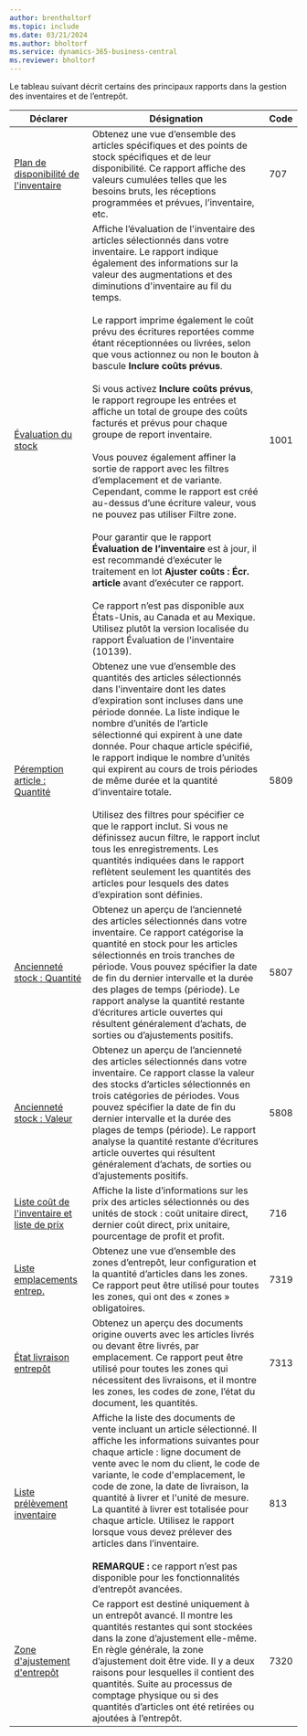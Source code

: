 ```yaml
---
author: brentholtorf
ms.topic: include
ms.date: 03/21/2024
ms.author: bholtorf
ms.service: dynamics-365-business-central
ms.reviewer: bholtorf
---
```


Le tableau suivant décrit certains des principaux rapports dans la gestion des inventaires et de l’entrepôt.

| Déclarer | Désignation | Code | 
|---------|---------|---------|
|[Plan de disponibilité de l'inventaire](https://businesscentral.dynamics.com?report=707)|Obtenez une vue d’ensemble des articles spécifiques et des points de stock spécifiques et de leur disponibilité. Ce rapport affiche des valeurs cumulées telles que les besoins bruts, les réceptions programmées et prévues, l’inventaire, etc. |707|
|[Évaluation du stock](https://businesscentral.dynamics.com?report=1001)|Affiche l’évaluation de l'inventaire des articles sélectionnés dans votre inventaire. Le rapport indique également des informations sur la valeur des augmentations et des diminutions d'inventaire au fil du temps.<br><br>Le rapport imprime également le coût prévu des écritures reportées comme étant réceptionnées ou livrées, selon que vous actionnez ou non le bouton à bascule **Inclure coûts prévus**.<br><br>Si vous activez **Inclure coûts prévus**, le rapport regroupe les entrées et affiche un total de groupe des coûts facturés et prévus pour chaque groupe de report inventaire.<br><br>Vous pouvez également affiner la sortie de rapport avec les filtres d’emplacement et de variante. Cependant, comme le rapport est créé au-dessus d’une écriture valeur, vous ne pouvez pas utiliser Filtre zone.<br><br>Pour garantir que le rapport **Évaluation de l’inventaire** est à jour, il est recommandé d’exécuter le traitement en lot **Ajuster coûts : Écr. article** avant d’exécuter ce rapport.<br><br>Ce rapport n’est pas disponible aux États-Unis, au Canada et au Mexique. Utilisez plutôt la version localisée du rapport Évaluation de l'inventaire (10139).|1001|
|[Péremption article : Quantité](https://businesscentral.dynamics.com?report=5809)|Obtenez une vue d’ensemble des quantités des articles sélectionnés dans l'inventaire dont les dates d’expiration sont incluses dans une période donnée. La liste indique le nombre d’unités de l’article sélectionné qui expirent à une date donnée. Pour chaque article spécifié, le rapport indique le nombre d’unités qui expirent au cours de trois périodes de même durée et la quantité d’inventaire totale.<br><br>Utilisez des filtres pour spécifier ce que le rapport inclut. Si vous ne définissez aucun filtre, le rapport inclut tous les enregistrements. Les quantités indiquées dans le rapport reflètent seulement les quantités des articles pour lesquels des dates d’expiration sont définies.|5809|
|[Ancienneté stock : Quantité](https://businesscentral.dynamics.com?report=5807)|Obtenez un aperçu de l’ancienneté des articles sélectionnés dans votre inventaire. Ce rapport catégorise la quantité en stock pour les articles sélectionnés en trois tranches de période. Vous pouvez spécifier la date de fin du dernier intervalle et la durée des plages de temps (période). Le rapport analyse la quantité restante d’écritures article ouvertes qui résultent généralement d’achats, de sorties ou d’ajustements positifs.|5807|
|[Ancienneté stock : Valeur](https://businesscentral.dynamics.com?report=5808)|Obtenez un aperçu de l’ancienneté des articles sélectionnés dans votre inventaire. Ce rapport classe la valeur des stocks d’articles sélectionnés en trois catégories de périodes. Vous pouvez spécifier la date de fin du dernier intervalle et la durée des plages de temps (période). Le rapport analyse la quantité restante d’écritures article ouvertes qui résultent généralement d’achats, de sorties ou d’ajustements positifs.|5808|
|[Liste coût de l'inventaire et liste de prix](https://businesscentral.dynamics.com?report=716)|Affiche la liste d’informations sur les prix des articles sélectionnés ou des unités de stock : coût unitaire direct, dernier coût direct, prix unitaire, pourcentage de profit et profit. |716|
|[Liste emplacements entrep.](https://businesscentral.dynamics.com?report=7319)|Obtenez une vue d’ensemble des zones d’entrepôt, leur configuration et la quantité d’articles dans les zones. Ce rapport peut être utilisé pour toutes les zones, qui ont des « zones » obligatoires. |7319|
|[État livraison entrepôt](https://businesscentral.dynamics.com?report=7313)|Obtenez un aperçu des documents origine ouverts avec les articles livrés ou devant être livrés, par emplacement. Ce rapport peut être utilisé pour toutes les zones qui nécessitent des livraisons, et il montre les zones, les codes de zone, l’état du document, les quantités.|7313|
|[Liste prélèvement inventaire](https://businesscentral.dynamics.com?report=813)|Affiche la liste des documents de vente incluant un article sélectionné. Il affiche les informations suivantes pour chaque article : ligne document de vente avec le nom du client, le code de variante, le code d'emplacement, le code de zone, la date de livraison, la quantité à livrer et l'unité de mesure. La quantité à livrer est totalisée pour chaque article. Utilisez le rapport lorsque vous devez prélever des articles dans l’inventaire.<br><br>**REMARQUE :** ce rapport n’est pas disponible pour les fonctionnalités d’entrepôt avancées.|813|
|[Zone d'ajustement d'entrepôt](https://businesscentral.dynamics.com?report=7320)|Ce rapport est destiné uniquement à un entrepôt avancé. Il montre les quantités restantes qui sont stockées dans la zone d’ajustement elle-même. En règle générale, la zone d’ajustement doit être vide. Il y a deux raisons pour lesquelles il contient des quantités. Suite au processus de comptage physique ou si des quantités d’articles ont été retirées ou ajoutées à l’entrepôt.|7320|
